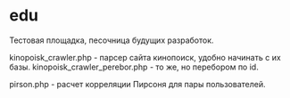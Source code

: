 edu
===

Тестовая площадка, песочница будущих разработок.

kinopoisk_crawler.php - парсер сайта кинопоиск, удобно начинать с их базы.
kinopoisk_crawler_perebor.php - то же, но перебором по id.

pirson.php -  расчет корреляции Пирсоня для пары пользователей.
